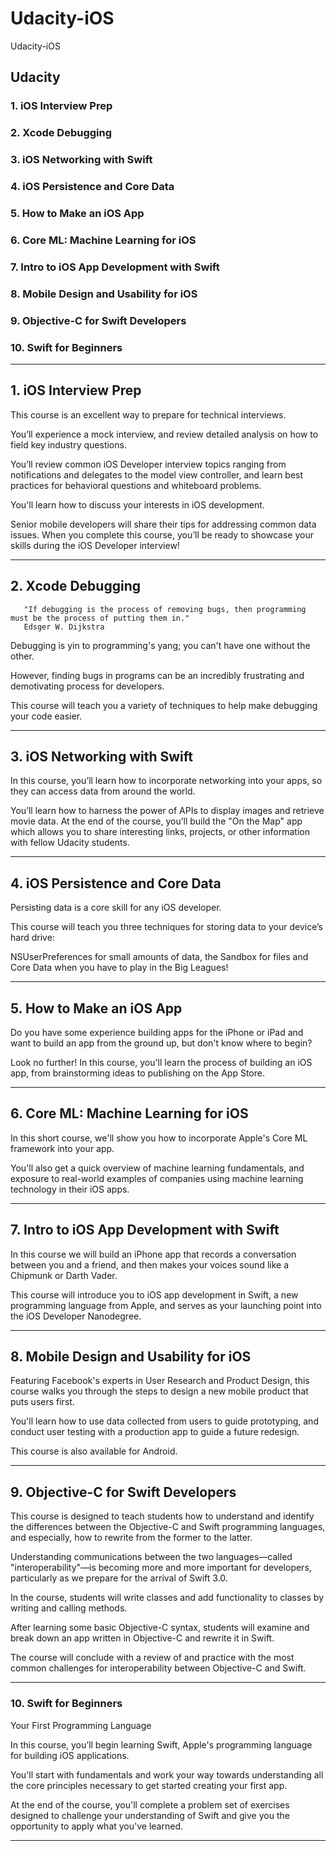 # Udacity-iOS
Udacity-iOS

## Udacity

### 1. iOS Interview Prep

### 2. Xcode Debugging

### 3. iOS Networking with Swift

### 4. iOS Persistence and Core Data

### 5. How to Make an iOS App

### 6. Core ML: Machine Learning for iOS

### 7. Intro to iOS App Development with Swift

### 8. Mobile Design and Usability for iOS

### 9. Objective-C for Swift Developers

### 10. Swift for Beginners

-------


## 1. iOS Interview Prep

This course is an excellent way to prepare for technical interviews. 

You’ll experience a mock interview, and review detailed analysis on how to field key industry questions. 

You’ll review common iOS Developer interview topics ranging from notifications and delegates to the model view controller, and learn best practices for behavioral questions and whiteboard problems. 

You'll learn how to discuss your interests in iOS development. 

Senior mobile developers will share their tips for addressing common data issues. When you complete this course, you’ll be ready to showcase your skills during the iOS Developer interview!


-------

## 2. Xcode Debugging

       "If debugging is the process of removing bugs, then programming must be the process of putting them in."
       Edsger W. Dijkstra

Debugging is yin to programming's yang; you can't have one without the other. 

However, finding bugs in programs can be an incredibly frustrating and demotivating process for developers. 

This course will teach you a variety of techniques to help make debugging your code easier.

-------

## 3. iOS Networking with Swift


In this course, you’ll learn how to incorporate networking into your apps, so they can access data from around the world. 

You’ll learn how to harness the power of APIs to display images and retrieve movie data. At the end of the course, you’ll build the "On the Map" app which allows you to share interesting links, projects, or other information with fellow Udacity students.


-------

## 4. iOS Persistence and Core Data

Persisting data is a core skill for any iOS developer. 

This course will teach you three techniques for storing data to your device’s hard drive: 

NSUserPreferences for small amounts of data, the Sandbox for files and Core Data when you have to play in the Big Leagues!

-------

## 5. How to Make an iOS App

Do you have some experience building apps for the iPhone or iPad and want to build an app from the ground up, but don't know where to begin? 

Look no further! In this course, you'll learn the process of building an iOS app, from brainstorming ideas to publishing on the App Store.


-------

## 6. Core ML: Machine Learning for iOS

In this short course, we'll show you how to incorporate Apple's Core ML framework into your app. 

You'll also get a quick overview of machine learning fundamentals, and exposure to real-world examples of companies using machine learning technology in their iOS apps.




-------

## 7. Intro to iOS App Development with Swift

In this course we will build an iPhone app that records a conversation between you and a friend, and then makes your voices sound like a Chipmunk or Darth Vader.

This course will introduce you to iOS app development in Swift, a new programming language from Apple, and serves as your launching point into the iOS Developer Nanodegree.


-------


## 8. Mobile Design and Usability for iOS

Featuring Facebook's experts in User Research and Product Design, this course walks you through the steps to design a new mobile product that puts users first. 

You'll learn how to use data collected from users to guide prototyping, and conduct user testing with a production app to guide a future redesign.

This course is also available for Android.


-------

## 9. Objective-C for Swift Developers

This course is designed to teach students how to understand and identify the differences between the Objective-C and Swift programming languages, and especially, how to rewrite from the former to the latter. 

Understanding communications between the two languages—called "interoperability"—is becoming more and more important for developers, particularly as we prepare for the arrival of Swift 3.0. 

In the course, students will write classes and add functionality to classes by writing and calling methods. 

After learning some basic Objective-C syntax, students will examine and break down an app written in Objective-C and rewrite it in Swift. 

The course will conclude with a review of and practice with the most common challenges for interoperability between Objective-C and Swift.

-------


### 10. Swift for Beginners
Your First Programming Language

In this course, you’ll begin learning Swift, Apple's programming language for building iOS applications. 

You'll start with fundamentals and work your way towards understanding all the core principles necessary to get started creating your first app. 

At the end of the course, you'll complete a problem set of exercises designed to challenge your understanding of Swift and give you the opportunity to apply what you've learned.




-------



